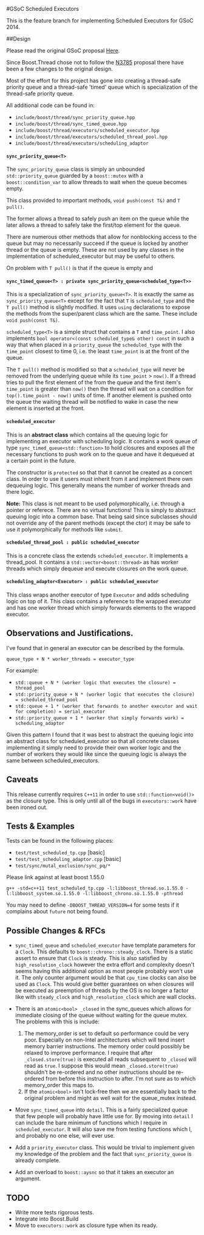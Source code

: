 #GSoC Scheduled Executors

This is the feature branch for implementing Scheduled Executors for GSoC 2014.

##Design

Please read the original GSoC proposal [Here](http://cs.mcgill.ca/~iforbe).

Since Boost.Thread chose not to follow the [N3785](http://www.open-std.org/jtc1/sc22/wg21/docs/papers/2013/n3785.pdf) proposal there have been a few changes to the original design.

Most of the effort for this project has gone into creating a thread-safe priority queue and a thread-safe 'timed' queue which is specialization of the thread-safe priority queue.

All additional code can be found in:

 * `include/boost/thread/sync_priority_queue.hpp`
 * `include/boost/thread/sync_timed_queue.hpp`
 * `include/boost/thread/executors/scheduled_executor.hpp`
 * `include/boost/thread/executors/scheduled_thread_pool.hpp`
 * `include/boost/thread/executors/scheduling_adaptor`

#### `sync_priority_queue<T>`

The `sync_priority_queue` class is simply an unbounded `std::priority_queue` guarded by a `boost::mutex` with a `boost::condition_var` to allow threads to wait when the queue becomes empty.

This class provided to important methods, `void push(const T&)` and `T pull()`. 

The former allows a thread to safely push an item on the queue while the later allows a thread to safely take the first/top element for the queue. 

There are numerous other methods that allow for nonblocking access to the queue but may no necessarily succeed if the queue is locked by another thread or the queue is empty. These are not used by any classes in the implementation of scheduled_executor but may be useful to others. 

On problem with `T pull()` is that if the queue is empty and 

#### `sync_timed_queue<T> : private sync_priority_queue<scheduled_type<T>>`

This is a specialization of `sync_priority_queue<T>`. It is exactly the same as `sync_priority_queue<T>` except for the fact that `T` is `scheduled_type` and the `T pull()` method is slightly modified. It uses `using` declarations to expose the methods from the super/parent class which are the same. These include `void push(const T&)`. 

`scheduled_type<T>` is a simple struct that contains a `T` and `time_point`. I also implements `bool operator<(const scheduled_type& other) const` in such a way that when placed in a `priority_queue` the `scheduled_type` with the `time_point` closest to time 0, i.e. the least `time_point` is at the front of the queue. 

The `T pull()` method is modified so that a `scheduled_type` will never be removed from the underlying queue while its `time_point` > `now()`. If a thread tries to pull the first element of the from the queue and the first item's `time_point` is greater than `now()` then the thread will wait on a condition for `top().time_point - now()` units of time. If another element is pushed onto the queue the waiting thread will be notified to wake in case the new element is inserted at the front. 

#### `scheduled_executor`

This is an **abstract class** which contains all the queuing logic for implementing an executor with scheduling logic. It contains a work queue of type `sync_timed_queue<std::function>` to hold closures and exposes all the necessary functions to push work on to the queue and have it dequeued at a certain point in the future. 

The constructor is `protected` so that that it cannot be created as a concert class. In order to use it users must inherit from it and implement there own dequeuing logic. This generally means the number of worker threads and there logic. 

**Note:** This class is not meant to be used polymorphically, i.e. through a pointer or referece. There are no virtual functions! This is simply to abstract queuing logic into a common base. That being said since subclasses should not override any of the parent methods (except the ctor) it may be safe to use it polymorphically for methods like `submit`.

#### `scheduled_thread_pool : public scheduled_executor`

This is a concrete class the extends `scheduled_executor`. It implements a thread_pool. It contains a `std::vector<boost::thread>` as has worker threads which simply dequeue and execute closures on the work queue. 

#### `scheduling_adaptor<Executor> : public scheduled_executor`

This class wraps another executor of type `Executor` and adds scheduling logic on top of it. This class contains a reference to the wrapped executor and has one worker thread which simply forwards elements to the wrapped executor.

## Observations and Justifications.

I've found that in general an executor can be described by the formula. 

`queue_type + N * worker_threads = executor_type`

For example:

 * `std::queue + N * (worker logic that executes the closure) = thread_pool`
 * `std::priority_queue + N * (worker logic that executes the closure) = scheduled_thread_pool`
 * `std::queue + 1 * (worker that forwards to another executor and wait for completion) = serial_executor`
 * `std::priority_queue + 1 * (worker that simply forwards work) = scheduling_adaptor`
 
Given this pattern I found that it was best to abstract the queuing logic into an abstract class for scheduled_executor so that all concrete classes implementing it simply need to provide their own worker logic and the number of workers they would like since the queuing logic is always the same between scheduled_executors.

## Caveats 

This release currently requires `C++11` in order to use `std::function<void()>` as the closure type. This is only until all of the bugs in `executors::work` have been ironed out. 

## Tests & Examples

Tests can be found in the following places:

 * `test/test_scheduled_tp.cpp` [basic]
 * `test/test_scheduling_adaptor.cpp` [basic]
 * `test/sync/mutal_exclusion/sync_pq/*` 
 
Please link against at least boost 1.55.0

`g++ -std=c++11 test_scheduled_tp.cpp -l:libboost_thread.so.1.55.0 -l:libboost_system.so.1.55.0 -l:libboost_chrono.so.1.55.0 -pthread`

You may need to define `-DBOOST_THREAD_VERSION=4` for some tests if it complains about `future` not being found.

## Possible Changes & RFCs

 * `sync_timed_queue` and `scheduled_executor` have template parameters for a `Clock`. This defaults to `boost::chrono::steady_clock`. There is a static assert to ensure that `Clock` is steady. This is also satisfied by `high_resolution_clock` however the extra effort and complexity doesn't seems having this additional option as most people probably won't use it. The only counter argument would be that `cpu_time` clocks can also be used as `Clock`. This would give better guarantees on when closures will be executed as preemption of threads by the OS is no longer a factor like with `steady_clock` and `high_resolution_clock` which are wall clocks. 
 
 * There is an `atomic<bool> _closed` in the sync_queues which allows for immediate closing of the queue without waiting for the queue mutex. The problems with this is include:
 
    1. The memory_order is set to default so performance could be very poor. Especially on non-Intel architectures which will tend insert memory barrier instructions. The memory order could possibly be relaxed to improve performance. I require that after `_closed.store(true)` is executed all reads subsequent to `_closed` will read as `true`. I suppose this would mean `_closed.store(true)` shouldn't be re-ordered and no other instructions should be re-ordered from before this instruction to after. I'm not sure as to which memory_order this maps to.
    2. If the `atomic<bool>` isn't lock-free then we are essentially back to the original problem and might as well wait for the queue_mutex instead.
    
 * Move `sync_timed_queue` into `detail`. This is a fairly specialized queue that few people will probably have little use for. By moving into `detail` I can include the bare minimum of functions which I require in `scheduled_executor`. It will also save me from testing functions which I, and probably no one else, will ever use.
 
 * Add a `priority_executor` class. This would be trivial to implement given my knowledge of the problem and the fact that `sync_priority_queue` is already complete.
 * Add an overload to `boost::aysnc` so that it takes an executor an argument.

## TODO 
* Write more tests rigorous tests.
* Integrate into Boost.Build
* Move to `executors::work` as closure type when its ready.
